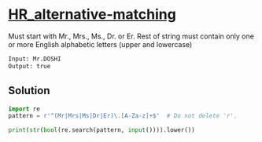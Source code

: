 # [HR_alternative-matching](https://www.hackerrank.com/challenges/alternative-matching)

Must start with Mr., Mrs., Ms., Dr. or Er.
Rest of string must contain only one or more English alphabetic letters (upper and lowercase)

```txt
Input: Mr.DOSHI
Output: true
```

## Solution

```py
import re
pattern = r'^(Mr|Mrs|Ms|Dr|Er)\.[A-Za-z]+$'  # Do not delete 'r'.

print(str(bool(re.search(pattern, input()))).lower())
```
